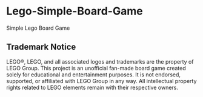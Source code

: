 # Lego-Simple-Board-Game
Simple Lego Board Game


## Trademark Notice

LEGO®, LEGO, and all associated logos and trademarks are the property of LEGO Group. This project is an unofficial fan-made board game created solely for educational and entertainment purposes. It is not endorsed, supported, or affiliated with LEGO Group in any way. All intellectual property rights related to LEGO elements remain with their respective owners.

